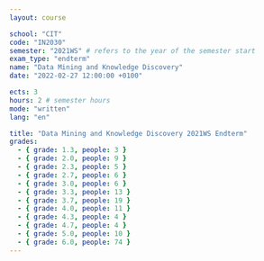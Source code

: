 ```yaml
---
layout: course

school: "CIT"
code: "IN2030"
semester: "2021WS" # refers to the year of the semester start
exam_type: "endterm"
name: "Data Mining and Knowledge Discovery"
date: "2022-02-27 12:00:00 +0100"

ects: 3
hours: 2 # semester hours
mode: "written"
lang: "en"

title: "Data Mining and Knowledge Discovery 2021WS Endterm"
grades:
  - { grade: 1.3, people: 3 }
  - { grade: 2.0, people: 9 }
  - { grade: 2.3, people: 5 }
  - { grade: 2.7, people: 6 }
  - { grade: 3.0, people: 6 }
  - { grade: 3.3, people: 13 }
  - { grade: 3.7, people: 19 }
  - { grade: 4.0, people: 11 }
  - { grade: 4.3, people: 4 }
  - { grade: 4.7, people: 4 }
  - { grade: 5.0, people: 10 }
  - { grade: 6.0, people: 74 }
---
```




